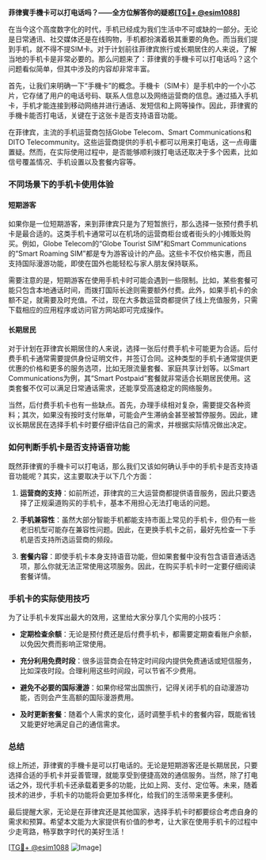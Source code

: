 **菲律賓手機卡可以打电话吗？——全方位解答你的疑惑[[TG💪+ @esim1088](https://t.me/s/esim1088)]**

在当今这个高度数字化的时代，手机已经成为我们生活中不可或缺的一部分。无论是日常通讯、社交媒体还是在线购物，手机都扮演着极其重要的角色。而当我们提到手机，就不得不提SIM卡。对于计划前往菲律宾旅行或长期居住的人来说，了解当地的手机卡是非常必要的。那么问题来了：菲律賓的手機卡可以打电话吗？这个问题看似简单，但其中涉及的内容却非常丰富。

首先，让我们来明确一下“手機卡”的概念。手機卡（SIM卡）是手机中的一个小芯片，它存储了用户的电话号码、联系人信息以及网络运营商的信息。通过插入手机卡，手机才能连接到移动网络并进行通话、发短信和上网等操作。因此，菲律賓的手機卡能否打电话，关键在于这张卡是否支持语音功能。

在菲律宾，主流的手机运营商包括Globe Telecom、Smart Communications和DITO Telecommunity。这些运营商提供的手机卡都可以用来打电话，这一点毋庸置疑。然而，在实际使用过程中，是否能够顺利拨打电话还取决于多个因素，比如信号覆盖情况、手机设置以及套餐内容等。

### **不同场景下的手机卡使用体验**

#### **短期游客**
如果你是一位短期游客，来到菲律宾只是为了短暂旅行，那么选择一张预付费手机卡是最合适的。这类手机卡通常可以在机场的运营商柜台或者街头的小摊贩处购买。例如，Globe Telecom的“Globe Tourist SIM”和Smart Communications的“Smart Roaming SIM”都是专为游客设计的产品。这些卡不仅价格实惠，而且支持国际漫游功能，即使在国外也能轻松与家人朋友保持联系。

需要注意的是，短期游客在使用手机卡时可能会遇到一些限制。比如，某些套餐可能只包含本地通话时间，而拨打国际长途则需要额外付费。此外，如果手机卡的余额不足，就需要及时充值。不过，现在大多数运营商都提供了线上充值服务，只需下载相应的应用程序或访问官方网站即可完成操作。

#### **长期居民**
对于计划在菲律宾长期居住的人来说，选择一张后付费手机卡可能更为合适。后付费手机卡通常需要提供身份证明文件，并签订合同。这种类型的手机卡通常提供更优惠的价格和更多的服务选项，比如无限流量套餐、家庭共享计划等。以Smart Communications为例，其“Smart Postpaid”套餐就非常适合长期居民使用。这类套餐不仅可以满足日常通话需求，还能享受高速稳定的网络服务。

当然，后付费手机卡也有一些缺点。首先，办理手续相对复杂，需要提交各种资料；其次，如果没有按时支付账单，可能会产生滞纳金甚至被暂停服务。因此，建议长期居民在选择手机卡时要仔细评估自己的需求，并根据实际情况做出决定。

### **如何判断手机卡是否支持语音功能**

既然菲律賓的手機卡可以打电话，那么我们又该如何确认手中的手机卡是否支持语音功能呢？其实，这主要取决于以下几个方面：

1. **运营商的支持**：如前所述，菲律宾的三大运营商都提供语音服务，因此只要选择了正规渠道购买的手机卡，基本不用担心无法打电话的问题。
   
2. **手机兼容性**：虽然大部分智能手机都能支持市面上常见的手机卡，但仍有一些老旧机型可能存在兼容性问题。因此，在更换手机卡之前，最好先检查一下手机是否支持所选运营商的频段。

3. **套餐内容**：即使手机卡本身支持语音功能，但如果套餐中没有包含语音通话选项，那么你就无法正常使用这项服务。因此，在购买手机卡时一定要仔细阅读套餐详情。

### **手机卡的实际使用技巧**

为了让手机卡发挥出最大的效用，这里给大家分享几个实用的小技巧：

- **定期检查余额**：无论是预付费还是后付费手机卡，都需要定期查看账户余额，以免因欠费而影响正常使用。
  
- **充分利用免费时段**：很多运营商会在特定时间段内提供免费通话或短信服务，比如深夜时段。合理利用这些时间段，可以节省不少费用。

- **避免不必要的国际漫游**：如果你经常出国旅行，记得关闭手机的自动漫游功能，否则会产生高额的国际漫游费用。

- **及时更新套餐**：随着个人需求的变化，适时调整手机卡的套餐内容，既能省钱又能更好地满足自己的通信需求。

### **总结**

综上所述，菲律賓的手機卡是可以打电话的。无论是短期游客还是长期居民，只要选择合适的手机卡并妥善管理，就能享受到便捷高效的通信服务。当然，除了打电话之外，现代手机卡还承载着更多的功能，比如上网、支付、定位等。未来，随着技术的进步，手机卡的功能将会更加多样化，给我们的生活带来更多便利。

最后提醒大家，无论是在菲律宾还是其他国家，选择手机卡时都要综合考虑自身的需求和预算。希望本文能为大家提供有价值的参考，让大家在使用手机卡的过程中少走弯路，畅享数字时代的美好生活！

[[TG💪+ @esim1088](https://t.me/s/esim1088) ![Image](https://i.postimg.cc/4NQfJmqS/Snipaste-2025-05-13-00-14-12.png)]